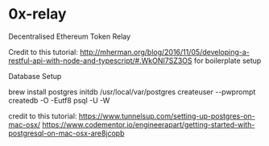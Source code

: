 # 0x-relay
Decentralised Ethereum Token Relay


Credit to this tutorial: http://mherman.org/blog/2016/11/05/developing-a-restful-api-with-node-and-typescript/#.WkONI7SZ3OS for boilerplate setup



Database Setup

brew install postgres
initdb /usr/local/var/postgres
createuser --pwprompt <username>
createdb -O<dbownerusername> -Eutf8 <dbname>
psql -U <dbownerusername>  -W <dbname>

credit to this tutorial: https://www.tunnelsup.com/setting-up-postgres-on-mac-osx/
https://www.codementor.io/engineerapart/getting-started-with-postgresql-on-mac-osx-are8jcopb